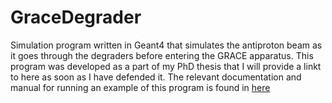 # GraceDegrader
Simulation program written in Geant4 that simulates the antiproton beam as it goes through the degraders before entering the GRACE apparatus. 
This program was developed as a part of my PhD thesis that I will provide a linkt to here as soon as I have defended it. 
The relevant documentation and manual for running an example of this program is found in [here](GraceDegraderDocumentation.pdf)
